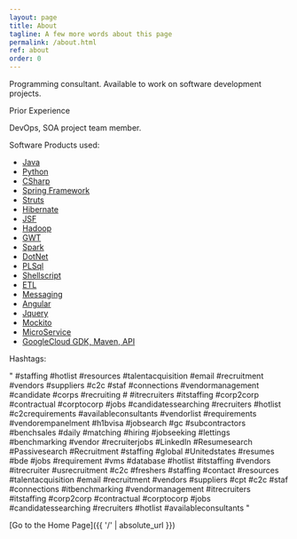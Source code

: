 ```yaml
---
layout: page
title: About
tagline: A few more words about this page
permalink: /about.html
ref: about
order: 0
---
```


Programming consultant. Available to work on software development projects.

Prior Experience

DevOps, SOA project team member.

Software Products used:

<div id="links">
<ul>
  <li><a href="http://www.java.com/">Java</a></li>
  <li><a href="http://www.python.org/">Python</a></li>
  <li><a href="http://Oracle">CSharp</a></li>
  <li><a href="http://spring.io/">Spring Framework</a></li>
  <li><a href="http://struts/">Struts</a></li>
  <li><a href="http://Hibernate">Hibernate</a></li>
  <li><a href="http://JSF">JSF</a></li>
  <li><a href="http://Hadoop">Hadoop</a></li>
  <li><a href="http://GWT">GWT</a></li>
  <li><a href="http://spark">Spark</a></li>
  <li><a href="http://dotnet">DotNet</a></li>
  <li><a href="http://Oracle">PLSql</a></li>
  <li><a href="http://linux">Shellscript</a></li>
  <li><a href="http://pde">ETL</a></li>
  <li><a href="http://soalce">Messaging</a></li>
  <li><a href="http://www.angular.io/">Angular</a></li>
  <li><a href="http://www.jquery/">Jquery</a></li>
  <li><a href="http://www.mockito/">Mockito</a></li>
  <li><a href="http://www.microservice/">MicroService</a></li>
  <li><a href="http://www.gdk/">GoogleCloud GDK, Maven, API</a></li>
</ul>
</div>


<div>

Hashtags:

" #staffing #hotlist #resources #talentacquisition #email #recruitment #vendors #suppliers #c2c #staf #connections #vendormanagement #candidate #corps #recruiting # #itrecruiters #itstaffing #corp2corp #contractual #corptocorp #jobs #candidatessearching #recruiters #hotlist #c2crequirements #availableconsultants #vendorlist #requirements #vendorempanelment #h1bvisa #jobsearch #gc #subcontractors #benchsales #daily #matching #hiring #jobseeking #lettings #benchmarking #vendor #recruiterjobs #LinkedIn #Resumesearch #Passivesearch #Recruitment #staffing #global #Unitedstates #resumes #bde #jobs #requirement #vms #database #hotlist #itstaffing #vendors #itrecruiter #usrecruitment #c2c #freshers #staffing #contact #resources #talentacquisition #email #recruitment #vendors #suppliers #cpt #c2c #staf #connections #itbenchmarking #vendormanagement #itrecruiters #itstaffing #corp2corp #contractual #corptocorp #jobs #candidatessearching #recruiters #hotlist #availableconsultants
"
</div>





[Go to the Home Page]({{ '/' | absolute_url }})
